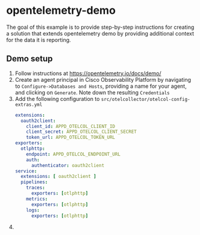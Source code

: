 # opentelemetry-demo

The goal of this example is to provide step-by-step instructions for creating a
solution that extends opentelemetry demo by providing additional context for the data it is reporting.

## Demo setup
1. Follow instructions at <https://opentelemetry.io/docs/demo/>
2. Create an agent principal in Cisco Observability Platform by navigating to `Configure->Databases and Hosts`, 
providing a name for your agent, and clicking on `Generate`. Note down the resulting `Credentials`
3. Add the following configuration to `src/otelcollector/otelcol-config-extras.yml`
    ```yaml
    extensions:
      oauth2client:
        client_id: APPD_OTELCOL_CLIENT_ID
        client_secret: APPD_OTELCOL_CLIENT_SECRET
        token_url: APPD_OTELCOL_TOKEN_URL
    exporters:
      otlphttp:
        endpoint: APPD_OTELCOL_ENDPOINT_URL
        auth:
          authenticator: oauth2client
    service:
      extensions: [ oauth2client ]
      pipelines:
        traces:
          exporters: [otlphttp]
        metrics:
          exporters: [otlphttp]
        logs:
          exporters: [otlphttp]
    ```
4. 